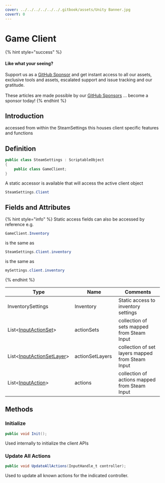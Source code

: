 ```yaml
---
cover: ../../../../../../.gitbook/assets/Unity Banner.jpg
coverY: 0
---
```


# Game Client

{% hint style="success" %}
#### Like what your seeing?

Support us as a [GitHub Sponsor](../../../../../../where-to-buy/become-a-sponsor.md) and get instant access to all our assets, exclusive tools and assets, escalated support and issue tracking and our gratitude.\
\
These articles are made possible by our [GitHub Sponsors](../../../../../../where-to-buy/become-a-sponsor.md) ... become a sponsor today!
{% endhint %}

## Introduction

accessed from within the SteamSettings this houses client specific features and functions

## Definition

```csharp
public class SteamSettings : ScriptableObject
{
    public class GameClient;
}
```

A static accessor is available that will access the active client object

```csharp
SteamSettings.Client
```

## Fields and Attributes

{% hint style="info" %}
Static access fields can also be accessed by reference e.g.

```csharp
GameClient.Inventory
```

is the same as

```csharp
SteamSettings.Client.inventory
```

is the same as

```csharp
mySettings.client.inventory
```
{% endhint %}

<table><thead><tr><th width="210.30334048495172">Type</th><th width="150">Name</th><th width="304.9982296920071">Comments</th></tr></thead><tbody><tr><td>InventorySettings</td><td>Inventory</td><td>Static access to inventory settings</td></tr><tr><td>List&#x3C;<a href="../../input-action-set.md">InputActionSet</a>></td><td>actionSets</td><td>collection of sets mapped from Steam Input</td></tr><tr><td>List&#x3C;<a href="../../input-action-set-layer.md">InputActionSetLayer</a>></td><td>actionSetLayers</td><td>collection of set layers mapped from Steam Input</td></tr><tr><td>List&#x3C;<a href="../../input-action.md">InputAction</a>></td><td>actions</td><td>collection of actions mapped from Steam Input</td></tr></tbody></table>

## Methods

### Initialize

```csharp
public void Init();
```

Used internally to initialize the client APIs

### Update All Actions

```csharp
public void UpdateAllActions(InputHandle_t controller);
```

Used to update all known actions for the indicated controller.
